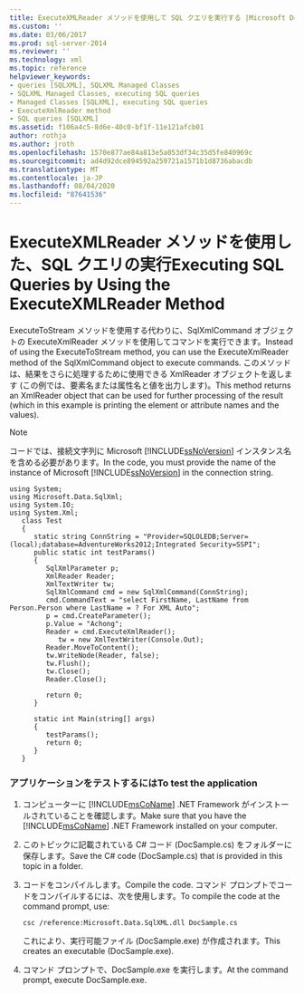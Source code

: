 ```yaml
---
title: ExecuteXMLReader メソッドを使用して SQL クエリを実行する |Microsoft Docs
ms.custom: ''
ms.date: 03/06/2017
ms.prod: sql-server-2014
ms.reviewer: ''
ms.technology: xml
ms.topic: reference
helpviewer_keywords:
- queries [SQLXML], SQLXML Managed Classes
- SQLXML Managed Classes, executing SQL queries
- Managed Classes [SQLXML], executing SQL queries
- ExecuteXmlReader method
- SQL queries [SQLXML]
ms.assetid: f106a4c5-8d6e-40c0-bf1f-11e121afcb01
author: rothja
ms.author: jroth
ms.openlocfilehash: 1570e877ae84a813e5a053df34c35d5fe840969c
ms.sourcegitcommit: ad4d92dce894592a259721a1571b1d8736abacdb
ms.translationtype: MT
ms.contentlocale: ja-JP
ms.lasthandoff: 08/04/2020
ms.locfileid: "87641536"
---
```

# <a name="executing-sql-queries-by-using-the-executexmlreader-method"></a><span data-ttu-id="a1bcc-102">ExecuteXMLReader メソッドを使用した、SQL クエリの実行</span><span class="sxs-lookup"><span data-stu-id="a1bcc-102">Executing SQL Queries by Using the ExecuteXMLReader Method</span></span>
  <span data-ttu-id="a1bcc-103">ExecuteToStream メソッドを使用する代わりに、SqlXmlCommand オブジェクトの ExecuteXmlReader メソッドを使用してコマンドを実行できます。</span><span class="sxs-lookup"><span data-stu-id="a1bcc-103">Instead of using the ExecuteToStream method, you can use the ExecuteXmlReader method of the SqlXmlCommand object to execute commands.</span></span> <span data-ttu-id="a1bcc-104">このメソッドは、結果をさらに処理するために使用できる XmlReader オブジェクトを返します (この例では、要素名または属性名と値を出力します)。</span><span class="sxs-lookup"><span data-stu-id="a1bcc-104">This method returns an XmlReader object that can be used for further processing of the result (which in this example is printing the element or attribute names and the values).</span></span>  
  
> [!NOTE]  
>  <span data-ttu-id="a1bcc-105">コードでは、接続文字列に Microsoft [!INCLUDE[ssNoVersion](../../../includes/ssnoversion-md.md)] インスタンス名を含める必要があります。</span><span class="sxs-lookup"><span data-stu-id="a1bcc-105">In the code, you must provide the name of the instance of Microsoft [!INCLUDE[ssNoVersion](../../../includes/ssnoversion-md.md)] in the connection string.</span></span>  
  
```  
using System;  
using Microsoft.Data.SqlXml;  
using System.IO;  
using System.Xml;  
   class Test  
   {  
      static string ConnString = "Provider=SQLOLEDB;Server=(local);database=AdventureWorks2012;Integrated Security=SSPI";  
      public static int testParams()  
      {  
         SqlXmlParameter p;  
         XmlReader Reader;  
         XmlTextWriter tw;  
         SqlXmlCommand cmd = new SqlXmlCommand(ConnString);  
         cmd.CommandText = "select FirstName, LastName from Person.Person where LastName = ? For XML Auto";  
         p = cmd.CreateParameter();  
         p.Value = "Achong";  
         Reader = cmd.ExecuteXmlReader();  
            tw = new XmlTextWriter(Console.Out);  
         Reader.MoveToContent();  
         tw.WriteNode(Reader, false);  
         tw.Flush();  
         tw.Close();  
         Reader.Close();  
  
         return 0;  
      }  
  
      static int Main(string[] args)  
      {  
         testParams();  
         return 0;  
      }  
   }  
```  
  
### <a name="to-test-the-application"></a><span data-ttu-id="a1bcc-106">アプリケーションをテストするには</span><span class="sxs-lookup"><span data-stu-id="a1bcc-106">To test the application</span></span>  
  
1.  <span data-ttu-id="a1bcc-107">コンピューターに [!INCLUDE[msCoName](../../../includes/msconame-md.md)] .NET Framework がインストールされていることを確認します。</span><span class="sxs-lookup"><span data-stu-id="a1bcc-107">Make sure that you have the [!INCLUDE[msCoName](../../../includes/msconame-md.md)] .NET Framework installed on your computer.</span></span>  
  
2.  <span data-ttu-id="a1bcc-108">このトピックに記載されている C# コード (DocSample.cs) をフォルダーに保存します。</span><span class="sxs-lookup"><span data-stu-id="a1bcc-108">Save the C# code (DocSample.cs) that is provided in this topic in a folder.</span></span>  
  
3.  <span data-ttu-id="a1bcc-109">コードをコンパイルします。</span><span class="sxs-lookup"><span data-stu-id="a1bcc-109">Compile the code.</span></span> <span data-ttu-id="a1bcc-110">コマンド プロンプトでコードをコンパイルするには、次を使用します。</span><span class="sxs-lookup"><span data-stu-id="a1bcc-110">To compile the code at the command prompt, use:</span></span>  
  
    ```  
    csc /reference:Microsoft.Data.SqlXML.dll DocSample.cs  
    ```  
  
     <span data-ttu-id="a1bcc-111">これにより、実行可能ファイル (DocSample.exe) が作成されます。</span><span class="sxs-lookup"><span data-stu-id="a1bcc-111">This creates an executable (DocSample.exe).</span></span>  
  
4.  <span data-ttu-id="a1bcc-112">コマンド プロンプトで、DocSample.exe を実行します。</span><span class="sxs-lookup"><span data-stu-id="a1bcc-112">At the command prompt, execute DocSample.exe.</span></span>  
  
  
